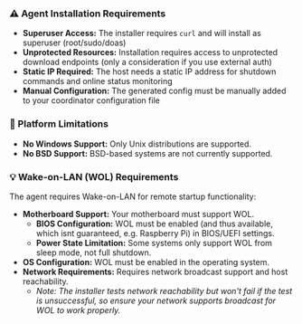 <!-- ONLY USE HTML IN THIS FILE, IT GETS INCLUDED IN THE WebGUI -->

<aside class="alert alert-warning" role="note" aria-label="Agent Installation Requirements">
    <h3 class="alert-title">⚠️ Agent Installation Requirements</h3>
    <ul>
        <li><strong>Superuser Access:</strong> The installer requires <code>curl</code> and will install as
            superuser (root/sudo/doas)</li>
        <li><strong>Unprotected Resources:</strong> Installation requires access to unprotected
            download endpoints (only a consideration if you use external auth)</li>
        <li><strong>Static IP Required:</strong> The host needs a static IP address for shutdown
            commands and online status monitoring</li>
        <li><strong>Manual Configuration:</strong> The generated config must be manually added
            to your coordinator configuration file</li>
    </ul>
</aside>

<aside class="alert alert-error" role="note" aria-label="Platform Limitations">
    <h3 class="alert-title">🚫 Platform Limitations</h3>
    <ul>
        <li><strong>No Windows Support:</strong> Only Unix distributions are supported.</li>
        <li><strong>No BSD Support:</strong> BSD-based systems are not currently supported.</li>
    </ul>
</aside>

<aside class="alert alert-info" role="note" aria-label="Wake-on-LAN (WOL) Requirements">
    <h3 class="alert-title">💡 Wake-on-LAN (WOL) Requirements</h3>
    <p>The agent requires Wake-on-LAN for remote startup functionality:</p>
    <ul>
        <li><strong>Motherboard Support:</strong> Your motherboard must support WOL.
            <ul>
                <li><strong>BIOS Configuration:</strong> WOL must be enabled (and thus available, which isnt guaranteed, e.g. Raspberry Pi) in BIOS/UEFI settings.</li>
                <li><strong>Power State Limitation:</strong> Some systems only support WOL from sleep mode, not full shutdown.</li>
            </ul>
        </li>
        <li><strong>OS Configuration:</strong> WOL must be enabled in the operating system.</li>
        <li><strong>Network Requirements:</strong> Requires network broadcast support and host reachability.
            <ul>
                <li><em>Note: The installer tests network reachability but won't fail if the test is unsuccessful, so ensure your network supports broadcast for WOL to work properly.</em></li>
            </ul>
        </li>
    </ul>
</aside>
